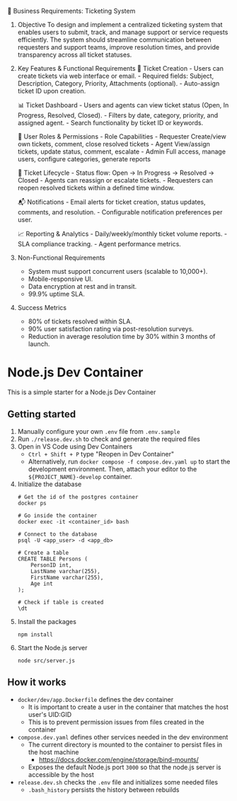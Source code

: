 🎯 Business Requirements: Ticketing System

1. Objective
    To design and implement a centralized ticketing system that enables users to submit, track, and manage support or service requests  efficiently. The system should streamline communication between requesters and support teams, improve resolution times, and provide  transparency across all ticket statuses.

2. Key Features & Functional Requirements
    📝 Ticket Creation
        - Users can create tickets via web interface or email.
        - Required fields: Subject, Description, Category, Priority, Attachments (optional).
        - Auto-assign ticket ID upon creation.

    📊 Ticket Dashboard
        - Users and agents can view ticket status (Open, In Progress, Resolved, Closed).
        - Filters by date, category, priority, and assigned agent.
        - Search functionality by ticket ID or keywords.

    👥 User Roles & Permissions
        - Role	Capabilities
        - Requester	Create/view own tickets, comment, close resolved tickets
        - Agent	View/assign tickets, update status, comment, escalate
        - Admin	Full access, manage users, configure categories, generate reports

    🔄 Ticket Lifecycle
        - Status flow: Open → In Progress → Resolved → Closed
        - Agents can reassign or escalate tickets.
        - Requesters can reopen resolved tickets within a defined time window.

    📬 Notifications
        - Email alerts for ticket creation, status updates, comments, and resolution.
        - Configurable notification preferences per user.

    📈 Reporting & Analytics
        - Daily/weekly/monthly ticket volume reports.
        - SLA compliance tracking.
        - Agent performance metrics.

3. Non-Functional Requirements
    - System must support concurrent users (scalable to 10,000+).
    - Mobile-responsive UI.
    - Data encryption at rest and in transit.
    - 99.9% uptime SLA.
    
4. Success Metrics
    - 80% of tickets resolved within SLA.
    - 90% user satisfaction rating via post-resolution surveys.
    - Reduction in average resolution time by 30% within 3 months of launch.


# Node.js Dev Container

This is a simple starter for a Node.js Dev Container

## Getting started
1. Manually configure your own `.env` file from `.env.sample`
2. Run `./release.dev.sh` to check and generate the required files
3. Open in VS Code using Dev Containers
    - `Ctrl + Shift + P` type "Reopen in Dev Container"
    - Alternatively, run `docker compose -f compose.dev.yaml up`
      to start the development environment. Then, attach your editor
      to the `${PROJECT_NAME}-develop` container.
4. Initialize the database
    ```
    # Get the id of the postgres container
    docker ps

    # Go inside the container
    docker exec -it <container_id> bash

    # Connect to the database
    psql -U <app_user> -d <app_db>

    # Create a table
    CREATE TABLE Persons (
        PersonID int,
        LastName varchar(255),
        FirstName varchar(255),
        Age int
    );

    # Check if table is created
    \dt
    ```
5. Install the packages
    ```
    npm install
    ```
5. Start the Node.js server
    ```
    node src/server.js
    ```

## How it works
* `docker/dev/app.Dockerfile` defines the dev container
    * It is important to create a user in the container that matches the host user's UID:GID
    * This is to prevent permission issues from files created in the container
* `compose.dev.yaml` defines other services needed in the dev environment
    * The current directory is mounted to the container to persist files in the host machine
        * https://docs.docker.com/engine/storage/bind-mounts/
    * Exposes the default Node.js port `3000` so that the node.js server is accessible by the host
* `release.dev.sh` checks the `.env` file and initializes some needed files
    * `.bash_history` persists the history between rebuilds